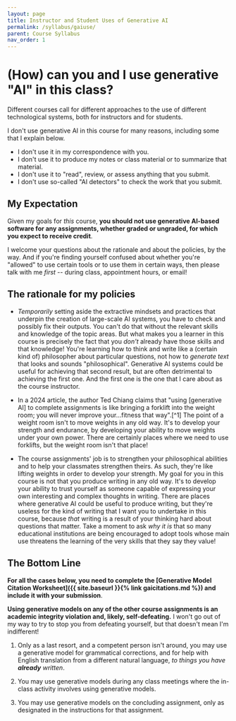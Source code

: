 ```yaml
---
layout: page
title: Instructor and Student Uses of Generative AI
permalink: /syllabus/gaiuse/
parent: Course Syllabus
nav_order: 1
---
```


# (How) can you and I use generative "AI" in this class?

Different courses call for different approaches to the use of different
technological systems, both for instructors and for students.

I don't use generative AI in this course for many reasons, including
some that I explain below.
- I don't use it in my correspondence with you.
- I don't use it to produce my notes or class material or to summarize
that material.
- I don't use it to "read", review, or assess anything that
you submit.
- I don't use so-called "AI detectors" to check the work that
you submit.

## My Expectation

Given my goals for *this* course, **you should not use generative
AI-based software for any assignments, whether graded or ungraded, for
which you expect to receive credit**.

I welcome your questions about the rationale and about the policies,
by the way. And if you\'re finding yourself confused about whether you\'re \"allowed\" to
use certain tools or to use them in certain ways, then please talk with
me *first* -- during class, appointment hours, or email!

## The rationale for my policies

- *Temporarily* setting aside the extractive mindsets and practices that
underpin the creation of large-scale AI systems, you have to check and
possibly fix their outputs. You can't do that without the relevant
skills and knowledge of the topic areas. But what makes you a learner in
this course is precisely the fact that you *don't* already have those
skills and that knowledge! You're learning how to think and write like a
(certain kind of) philosopher about particular questions, not how to
*generate text* that looks and sounds "philosophical". Generative AI
systems could be useful for achieving that second result, but are often
detrimental to achieving the first one. And the first one is the one
that I care about as the course instructor.

- In a 2024 article, the author Ted Chiang claims that "using
\[generative AI\] to complete assignments is like bringing a forklift
into the weight room; you will never improve your...fitness that
way".[^1] The point of a weight room isn't to move weights in
any old way. It's to develop your strength and endurance, by developing
your ability to move weights under your own power. There are certainly
places where we need to use forklifts, but the weight room isn't that
place!

- The course assignments' job is to strengthen your philosophical
abilities and to help your classmates strengthen theirs. As such,
they're like lifting weights in order to develop your strength. My goal
for you in this course is not that you produce writing in any old way.
It's to develop your ability to trust yourself as someone capable of
expressing your own interesting and complex thoughts in writing. There
are places where generative AI could be useful to produce writing, but
they're useless for the kind of writing that I want you to undertake in
this course, because *that* writing is a result of your thinking hard
about questions that matter. Take a moment to ask *why it is* that so
many educational institutions are being encouraged to adopt tools whose
main use threatens the learning of the very skills that they say
they value!

## The Bottom Line
**For all the cases below, you need to complete the [Generative Model
Citation Worksheet]({{ site.baseurl }}{% link gaicitations.md %}) and include it with your submission**.

**Using generative models on any of the other course assignments is an academic
integrity violation and, likely, self-defeating.** I won't go out of my way to try
to stop you from defeating yourself, but that doesn't mean I'm indifferent!

1.  Only as a last resort, and a competent person isn't around, you may
    use a generative model for grammatical corrections, and for help
    with English translation from a different natural language, *to
    things you have **already** written*.

2.  You may use generative models during any class meetings where the
    in-class activity involves using generative models.

3.  You may use generative models on the concluding assignment, only as
    designated in the instructions for that assignment.
